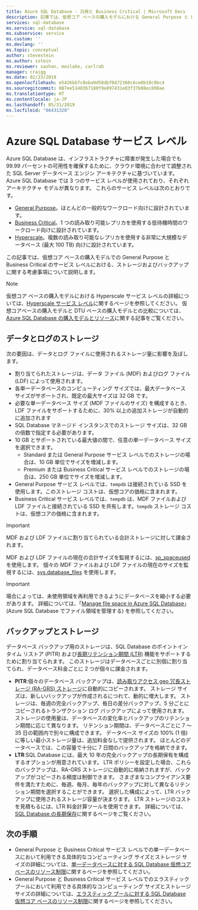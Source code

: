 ```yaml
---
title: Azure SQL Database - 汎用と Business Critical | Microsoft Docs
description: 記事では、仮想コア ベースの購入モデルにおける General Purpose と Business Critical のサービス レベルについて説明します。
services: sql-database
ms.service: sql-database
ms.subservice: service
ms.custom: ''
ms.devlang: ''
ms.topic: conceptual
author: stevestein
ms.author: sstein
ms.reviewer: sashan, moslake, carlrab
manager: craigg
ms.date: 02/23/2019
ms.openlocfilehash: e5426bb7c8eba9d58dbf0472360c6ce0b19c9bc4
ms.sourcegitcommit: 087ee51483b7180f9e897431e83f37b08ec890ae
ms.translationtype: HT
ms.contentlocale: ja-JP
ms.lasthandoff: 05/31/2019
ms.locfileid: "66431328"
---
```

# <a name="azure-sql-database-service-tiers"></a>Azure SQL Database サービス レベル

Azure SQL Database は、インフラストラクチャに障害が発生した場合でも 99.99 パーセントの可用性を確保するために、クラウド環境に合わせて調整された SQL Server データベース エンジン アーキテクチャに基づいています。 Azure SQL Database では 3 つのサービス レベルが使用されており、それぞれアーキテクチャ モデルが異なります。 これらのサービス レベルは次のとおりです。

- [General Purpose](sql-database-service-tier-general-purpose.md)。ほとんどの一般的なワークロード向けに設計されています。
- [Business Critical](sql-database-service-tier-business-critical.md)。1 つの読み取り可能レプリカを使用する低待機時間のワークロード向けに設計されています。
- [Hyperscale](sql-database-service-tier-hyperscale.md)。複数の読み取り可能なレプリカを使用する非常に大規模なデータベース (最大 100 TB) 向けに設計されています。

この記事では、仮想コア ベースの購入モデルでの General Purpose と Business Critical のサービス レベルにおける、ストレージおよびバックアップに関する考慮事項について説明します。

> [!NOTE]
> 仮想コア ベースの購入モデルにおける Hyperscale サービス レベルの詳細については、[Hyperscale サービス レベル](sql-database-service-tier-hyperscale.md)に関するページを参照してください。 仮想コアベースの購入モデルと DTU ベースの購入モデルとの比較については、[Azure SQL Database の購入モデルとリソース](sql-database-purchase-models.md)に関する記事をご覧ください。

## <a name="data-and-log-storage"></a>データとログのストレージ

次の要因は、データとログ ファイルに使用されるストレージ量に影響を及ぼします。

- 割り当てられたストレージは、データ ファイル (MDF) およびログ ファイル (LDF) によって使用されます。
- 各単一データベースのコンピューティング サイズでは、最大データベース サイズがサポートされ、既定の最大サイズは 32 GB です。
- 必要な単一データベース サイズ (MDF ファイルのサイズ) を構成するとき、LDF ファイルをサポートするために、30% 以上の追加ストレージが自動的に追加されます
- SQL Database マネージド インスタンスでのストレージ サイズは、32 GB の倍数で指定する必要があります。
- 10 GB とサポートされている最大値の間で、任意の単一データベース サイズを選択できます。
  - Standard または General Purpose サービス レベルでのストレージの場合は、10 GB 単位でサイズを増減します。
  - Premium または Business Critical サービス レベルでのストレージの場合は、250 GB 単位でサイズを増減します。
- General Purpose サービス レベルでは、`tempdb` は接続されている SSD を使用します。このストレージ コストは、仮想コアの価格に含まれます。
- Business Critical サービス レベルでは、`tempdb` は、MDF ファイルおよび LDF ファイルと接続されている SSD を共有します。`tempdb` ストレージ コストは、仮想コアの価格に含まれます。

> [!IMPORTANT]
> MDF および LDF ファイルに割り当てられている合計ストレージに対して課金されます。

MDF および LDF ファイルの現在の合計サイズを監視するには、[sp_spaceused](https://docs.microsoft.com/sql/relational-databases/system-stored-procedures/sp-spaceused-transact-sql) を使用します。 個々の MDF ファイルおよび LDF ファイルの現在のサイズを監視するには、[sys.database_files](https://docs.microsoft.com/sql/relational-databases/system-catalog-views/sys-database-files-transact-sql) を使用します。

> [!IMPORTANT]
> 場合によっては、未使用領域を再利用できるようにデータベースを縮小する必要があります。 詳細については、「[Manage file space in Azure SQL Database](sql-database-file-space-management.md)」(Azure SQL Database でファイル領域を管理する) を参照してください。

## <a name="backups-and-storage"></a>バックアップとストレージ

データベース バックアップ用のストレージは、SQL Database のポイントインタイム リストア (PITR) および[長期リテンション期間 (LTR)](sql-database-long-term-retention.md) 機能をサポートするために割り当てられます。 このストレージはデータベースごとに別個に割り当てられ、データベース料金ごとに 2 つが個々に課金されます。

- **PITR**:個々のデータベース バックアップは、[読み取りアクセス geo 冗長ストレージ (RA-GRS) ストレージ](../storage/common/storage-designing-ha-apps-with-ragrs.md)に自動的にコピーされます。 ストレージ サイズは、新しいバックアップが作成されるにつれて、動的に増大します。 ストレージは、毎週の完全バックアップ、毎日の差分バックアップ、5 分ごとにコピーされるトランザクション ログ バックアップによって使用されます。 ストレージの使用量は、データベースの変化率とバックアップのリテンション期間に応じて異なります。 リテンション期間は、データベースごとに 7 ～ 35 日の範囲内で別々に構成できます。 データベース サイズの 100% (1 倍) に等しい最小ストレージ量は、追加料金なしで提供されます。 ほとんどのデータベースでは、この容量で十分に 7 日間のバックアップを格納できます。
- **LTR**:SQL Database には、最大 10 年の完全バックアップの長期保有を構成するオプションが用意されています。 LTR ポリシーを設定した場合、これらのバックアップは、RA-GRS ストレージに自動的に格納されますが、バックアップがコピーされる頻度は制御できます。 さまざまなコンプライアンス要件を満たすために、毎週、毎月、毎年のバックアップに対して異なるリテンション期間を選択することができます。 選択した構成によって、LTR バックアップに使用されるストレージ容量が決まります。 LTR ストレージのコストを見積もるには、LTR 料金計算ツールを使用できます。 詳細については、[SQL Database の長期保存](sql-database-long-term-retention.md)に関するページをご覧ください。

## <a name="next-steps"></a>次の手順

- General Purpose と Business Critical サービス レベルでの単一データベースにおいて利用できる具体的なコンピューティング サイズとストレージ サイズの詳細については、[単一データベースに対する SQL Database 仮想コア ベースのリソース制限](sql-database-vcore-resource-limits-single-databases.md)に関するページを参照してください。
- General Purpose と Business Critical サービス レベルでのエラスティック プールにおいて利用できる具体的なコンピューティング サイズとストレージ サイズの詳細については、[エラスティック プールに対する SQL Database 仮想コア ベースのリソース制限](sql-database-vcore-resource-limits-elastic-pools.md)に関するページを参照してください。
